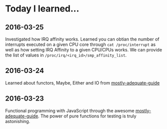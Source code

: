 Today I learned...
======
## 2016-03-25
Investigated how IRQ affinity works. Learned you can obtian the number of interrupts executed on a given CPU core through `cat /proc/interrupt` as well as how setting IRQ Affinity to a given CPU/CPUs works. We can provide the list of values in `/proc/irq/<irq_id>/smp_affinity_list`.

## 2016-03-24
Learned about functors, Maybe, Either and IO from [mostly-adequate-guide](https://drboolean.gitbooks.io/mostly-adequate-guide/content/)

## 2016-03-23
Functional programming with JavaScript through the awesome [mostly-adequate-guide](https://drboolean.gitbooks.io/mostly-adequate-guide/content/). The power of pure functions for testing is truly astonishing.

